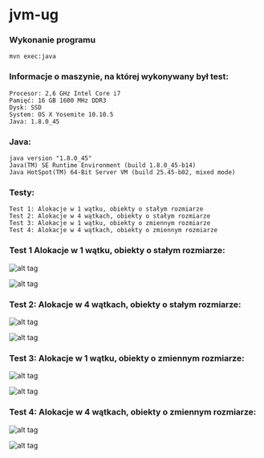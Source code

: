# jvm-ug

### Wykonanie programu
`mvn exec:java`

### Informacje o maszynie, na której wykonywany był test:
```
Procesor: 2,6 GHz Intel Core i7
Pamięć: 16 GB 1600 MHz DDR3
Dysk: SSD
System: OS X Yosemite 10.10.5
Java: 1.8.0_45
```

### Java:
```
java version "1.8.0_45"
Java(TM) SE Runtime Environment (build 1.8.0_45-b14)
Java HotSpot(TM) 64-Bit Server VM (build 25.45-b02, mixed mode)
```

### Testy:
```
Test 1: Alokacje w 1 wątku, obiekty o stałym rozmiarze
Test 2: Alokacje w 4 wątkach, obiekty o stałym rozmiarze
Test 3: Alokacje w 1 wątku, obiekty o zmiennym rozmiarze
Test 4: Alokacje w 4 wątkach, obiekty o zmiennym rozmiarze
```

### Test 1 Alokacje w 1 wątku, obiekty o stałym rozmiarze:
![alt tag](https://github.com/waveq/jvm-ug/blob/lab-09/charts/Screen%20Shot%202016-05-09%20at%2022.46.28.png)

![alt tag](https://github.com/waveq/jvm-ug/blob/lab-09/charts/Screen%20Shot%202016-05-09%20at%2022.47.28.png)


### Test 2: Alokacje w 4 wątkach, obiekty o stałym rozmiarze:
![alt tag](https://github.com/waveq/jvm-ug/blob/lab-09/charts/Screen%20Shot%202016-05-09%20at%2022.46.48.png)

![alt tag](https://github.com/waveq/jvm-ug/blob/lab-09/charts/Screen%20Shot%202016-05-09%20at%2022.47.38.png)

### Test 3: Alokacje w 1 wątku, obiekty o zmiennym rozmiarze:
![alt tag](https://github.com/waveq/jvm-ug/blob/lab-09/charts/Screen%20Shot%202016-05-09%20at%2022.46.56.png)

![alt tag](https://github.com/waveq/jvm-ug/blob/lab-09/charts/Screen%20Shot%202016-05-09%20at%2022.47.48.png)

### Test 4: Alokacje w 4 wątkach, obiekty o zmiennym rozmiarze:
![alt tag](https://github.com/waveq/jvm-ug/blob/lab-09/charts/Screen%20Shot%202016-05-09%20at%2022.47.14.png)

![alt tag](https://github.com/waveq/jvm-ug/blob/lab-09/charts/Screen%20Shot%202016-05-09%20at%2022.47.56.png)
